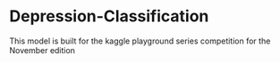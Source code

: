 # Depression-Classification
This model is built for the kaggle playground series competition for the November edition
